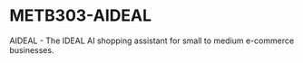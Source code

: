 # METB303-AIDEAL
AIDEAL - The IDEAL AI shopping assistant for small to medium e-commerce businesses.

